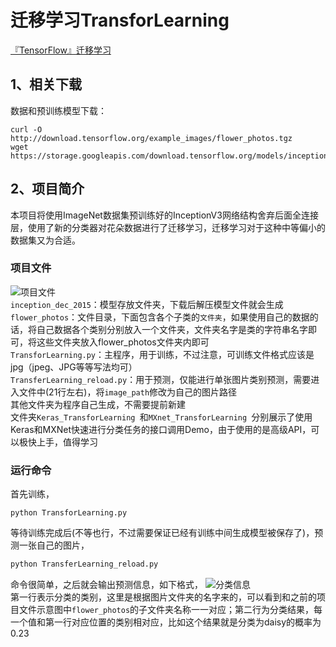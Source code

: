 迁移学习TransforLearning
======================
[『TensorFlow』迁移学习](http://www.cnblogs.com/hellcat/p/6909269.html "我的博客")<br>
## 1、相关下载
数据和预训练模型下载：
```Shell
curl -O http://download.tensorflow.org/example_images/flower_photos.tgz
wget https://storage.googleapis.com/download.tensorflow.org/models/inception_dec_2015.zip
```
## 2、项目简介
本项目将使用ImageNet数据集预训练好的InceptionV3网络结构舍弃后面全连接层，使用了新的分类器对花朵数据进行了迁移学习，迁移学习对于这种中等偏小的数据集又为合适。<br>

### 项目文件
![](https://images2018.cnblogs.com/blog/1161096/201804/1161096-20180424094519006-1238870240.png "项目文件") <br>
`inception_dec_2015`：模型存放文件夹，下载后解压模型文件就会生成<br>
`flower_photos`：文件目录，下面包含各个子类的`文件夹`，如果使用自己的数据的话，将自己数据各个类别分别放入一个文件夹，文件夹名字是类的字符串名字即可，将这些文件夹放入flower_photos文件夹内即可<br>
`TransforLearning.py`：主程序，用于训练，不过注意，可训练文件格式应该是jpg（jpeg、JPG等等写法均可）<br>
`TransferLearning_reload.py`：用于预测，仅能进行单张图片类别预测，需要进入文件中(21行左右)，将`image_path`修改为自己的图片路径<br>
其他文件夹为程序自己生成，不需要提前新建<br>
文件夹`Keras_TransforLearning `和`MXnet_TransforLearning `分别展示了使用Keras和MXNet快速进行分类任务的接口调用Demo，由于使用的是高级API，可以极快上手，值得学习<br>

### 运行命令
首先训练，
```Shell
python TransforLearning.py
```
等待训练完成后(不等也行，不过需要保证已经有训练中间生成模型被保存了)，预测一张自己的图片，
```Python
python TransferLearning_reload.py
```
命令很简单，之后就会输出预测信息，如下格式，
![](https://images2018.cnblogs.com/blog/1161096/201804/1161096-20180424094042927-662872256.png "分类信息") <br>
第一行表示分类的类别，这里是根据图片文件夹的名字来的，可以看到和之前的项目文件示意图中`flower_photos`的子文件夹名称一一对应；第二行为分类结果，每一个值和第一行对应位置的类别相对应，比如这个结果就是分类为daisy的概率为0.23
